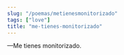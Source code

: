```yaml
---
slug: "/poemas/metienesmonitorizado"
tags: ["love"]
title: "me-tienes-monitorizado"
---
```

—Me tienes monitorizado.